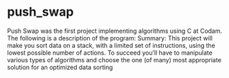 # push_swap

Push Swap was the first project implementing algorithms using C at Codam. 
The following is a description of the program:
Summary:
This project will make you sort data on a stack, with a limited set of instructions, using
the lowest possible number of actions. To succeed you’ll have to manipulate various
types of algorithms and choose the one (of many) most appropriate solution for an
optimized data sorting
